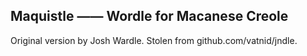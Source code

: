 ## Maquistle —— Wordle for Macanese Creole

Original version by Josh Wardle. Stolen from github.com/vatnid/jndle.

